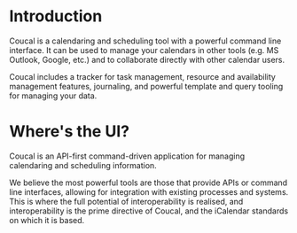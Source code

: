 # Introduction

Coucal is a calendaring and scheduling tool with a powerful command line interface. It can be used
to manage your calendars in other tools (e.g. MS Outlook, Google, etc.) and to collaborate directly
with other calendar users.

Coucal includes a tracker for task management, resource and availability management features,
journaling, and powerful template and query tooling for managing your data.
       

# Where's the UI?

Coucal is an API-first command-driven application for managing calendaring and
scheduling information. 

We believe the most powerful tools are those that provide APIs or command line interfaces, allowing
for integration with existing processes and systems. This is where the full potential of interoperability
is realised, and interoperability is the prime directive of Coucal, and the iCalendar standards on which it
is based.
